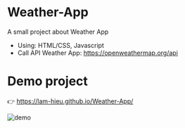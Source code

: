# Weather-App
A small project about Weather App
- Using: HTML/CSS, Javascript
- Call API Weather App: https://openweathermap.org/api
# Demo project 
  👉 https://lam-hieu.github.io/Weather-App/
  
![demo](https://user-images.githubusercontent.com/90540721/181596221-b93d684d-5f2e-43cb-80a6-8f5fc5f7fe2e.png)
